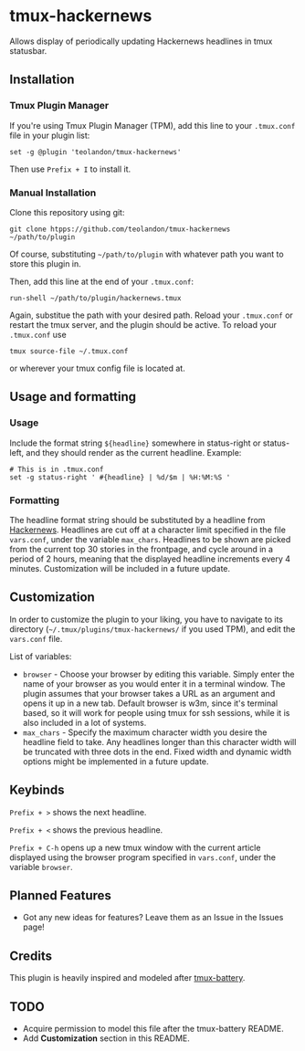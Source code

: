 # tmux-hackernews
Allows display of periodically updating Hackernews headlines in tmux statusbar.

## Installation
### Tmux Plugin Manager
If you're using Tmux Plugin Manager (TPM), add this line to your `.tmux.conf` file in your plugin list:

    set -g @plugin 'teolandon/tmux-hackernews'

Then use `Prefix + I` to install it.

### Manual Installation
Clone this repository using git:

    git clone htpps://github.com/teolandon/tmux-hackernews ~/path/to/plugin

Of course, substituting `~/path/to/plugin` with whatever path you want to store this plugin in.

Then, add this line at the end of your `.tmux.conf`:

    run-shell ~/path/to/plugin/hackernews.tmux

Again, substitue the path with your desired path. Reload your `.tmux.conf` or restart the tmux server, and the plugin should be active. To reload your `.tmux.conf` use

    tmux source-file ~/.tmux.conf

or wherever your tmux config file is located at.

## Usage and formatting
### Usage
Include the format string `${headline}` somewhere in status-right or status-left, and they should render as the current headline. Example:

```
# This is in .tmux.conf
set -g status-right ' #{headline} | %d/$m | %H:%M:%S '
```

### Formatting
The headline format string should be substituted by a headline from [Hackernews](https://news.ycombinator.com). Headlines are cut off at a character limit specified in the file `vars.conf`, under the variable `max_chars`. Headlines to be shown are picked from the current top 30 stories in the frontpage, and cycle around in a period of 2 hours, meaning that the displayed headline increments every 4 minutes. Customization will be included in a future update.

## Customization
In order to customize the plugin to your liking, you have to navigate to its directory (`~/.tmux/plugins/tmux-hackernews/` if you used TPM), and edit the `vars.conf` file.

List of variables:
 * `browser` - Choose your browser by editing this variable. Simply enter the name of your browser as you would enter it in a terminal window. The plugin assumes that your browser takes a URL as an argument and opens it up in a new tab. Default browser is w3m, since it's terminal based, so it will work for people using tmux for ssh sessions, while it is also included in a lot of systems.
 * `max_chars` - Specify the maximum character width you desire the headline field to take. Any headlines longer than this character width will be truncated with three dots in the end. Fixed width and dynamic width options might be implemented in a future update.

## Keybinds
`Prefix + >` shows the next headline.

`Prefix + <` shows the previous headline.

`Prefix + C-h` opens up a new tmux window with the current article displayed using the browser program specified in `vars.conf`, under the variable `browser`.

## Planned Features
 * Got any new ideas for features? Leave them as an Issue in the Issues page!

## Credits
This plugin is heavily inspired and modeled after [tmux-battery](https://github.com/tmux-plugins/tmux-battery).

## TODO
 * Acquire permission to model this file after the tmux-battery README.
 * Add **Customization** section in this README.
